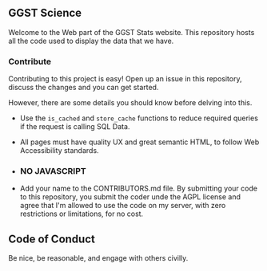 ## GGST Science

Welcome to the Web part of the GGST Stats website. This repository hosts all the code used to display the data that we have. 


### Contribute

Contributing to this project is easy! Open up an issue in this repository, discuss the changes and you can get started. 

However, there are some details you should know before delving into this.

* Use the `is_cached` and `store_cache` functions to reduce required queries if the request is calling SQL Data. 

* All pages must have quality UX and great semantic HTML, to follow Web Accessibility standards.

* ### NO JAVASCRIPT

* Add your name to the CONTRIBUTORS.md file. By submitting your code to this repository, you submit the coder unde the AGPL license and agree that I'm allowed to use the code on my server, with zero restrictions or limitations, for no cost. 

## Code of Conduct

Be nice, be reasonable, and engage with others civilly. 
